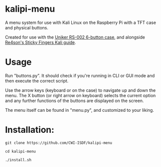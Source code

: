 # kalipi-menu
A menu system for use with Kali Linux on the Raspberry Pi with a TFT case and physical buttons.

Created for use with the [Uniker RS-002 6-button case](https://www.amazon.com/Uniker-Raspberry-Aluminum-Enclosure-Screen/dp/B014JFEU48/), and alongside [Re4son's Sticky Fingers Kali guide](http://whitedome.com.au/re4son/sticky-fingers-kali-pi/).

# Usage

Run "buttons.py".  It should check if you're running in CLI or GUI mode and then execute the correct script.

Use the arrow keys (keyboard or on the case) to navigate up and down the menu. The X button (or right arrow on keyboard) selects the current option and any further functions of the buttons are displayed on the screen.

The menu itself can be found in "menu.py", and customized to your liking.


# Installation:

`git clone https://github.com/CWI-ISDF/kalipi-menu`

`cd kalipi-menu`

`./install.sh`
